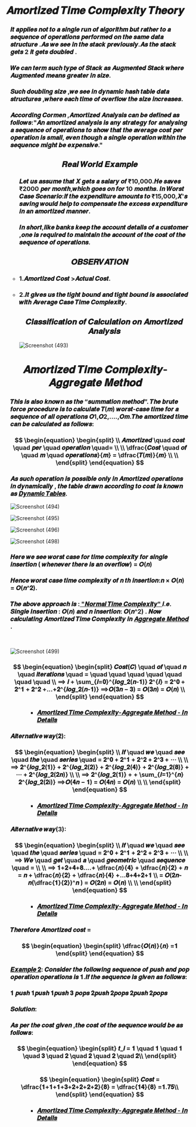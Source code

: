 
<h1 align="Center">𝑨𝒎𝒐𝒓𝒕𝒊𝒛𝒆𝒅 𝑻𝒊𝒎𝒆 𝑪𝒐𝒎𝒑𝒍𝒆𝒙𝒊𝒕𝒚 𝑻𝒉𝒆𝒐𝒓𝒚</h1>

<ul>
  
<h3>𝑰𝒕 𝒂𝒑𝒑𝒍𝒊𝒆𝒔 𝒏𝒐𝒕 𝒕𝒐 𝒂 𝒔𝒊𝒏𝒈𝒍𝒆 𝒓𝒖𝒏 𝒐𝒇 𝒂𝒍𝒈𝒐𝒓𝒊𝒕𝒉𝒎 𝒃𝒖𝒕 
𝒓𝒂𝒕𝒉𝒆𝒓 𝒕𝒐 𝒂 𝒔𝒆𝒒𝒖𝒆𝒏𝒄𝒆 𝒐𝒇 𝒐𝒑𝒆𝒓𝒂𝒕𝒊𝒐𝒏𝒔 𝒑𝒆𝒓𝒇𝒐𝒓𝒎𝒆𝒅 𝒐𝒏 
𝒕𝒉𝒆 𝒔𝒂𝒎𝒆 𝒅𝒂𝒕𝒂 𝒔𝒕𝒓𝒖𝒄𝒕𝒖𝒓𝒆 .𝑨𝒔 𝒘𝒆 𝒔𝒆𝒆 𝒊𝒏 𝒕𝒉𝒆 𝒔𝒕𝒂𝒄𝒌 
𝒑𝒓𝒆𝒗𝒊𝒐𝒖𝒔𝒍𝒚.𝑨𝒔 𝒕𝒉𝒆 𝒔𝒕𝒂𝒄𝒌 𝒈𝒆𝒕𝒔 2 𝒊𝒕 𝒈𝒆𝒕𝒔 𝒅𝒐𝒖𝒃𝒍𝒆𝒅 .</h3>
  
<h3>𝑾𝒆 𝒄𝒂𝒏 𝒕𝒆𝒓𝒎 𝒔𝒖𝒄𝒉 𝒕𝒚𝒑𝒆 𝒐𝒇 𝑺𝒕𝒂𝒄𝒌 𝒂𝒔 𝑨𝒖𝒈𝒎𝒆𝒏𝒕𝒆𝒅 𝑺𝒕𝒂𝒄𝒌
𝒘𝒉𝒆𝒓𝒆 𝑨𝒖𝒈𝒎𝒆𝒏𝒕𝒆𝒅 𝒎𝒆𝒂𝒏𝒔 𝒈𝒓𝒆𝒂𝒕𝒆𝒓 𝒊𝒏 𝒔𝒊𝒛𝒆.</h3>
  
<h3>𝑺𝒖𝒄𝒉 𝒅𝒐𝒖𝒃𝒍𝒊𝒏𝒈 𝒔𝒊𝒛𝒆 ,𝒘𝒆 𝒔𝒆𝒆 𝒊𝒏 𝒅𝒚𝒏𝒂𝒎𝒊𝒄 𝒉𝒂𝒔𝒉 𝒕𝒂𝒃𝒍𝒆
𝒅𝒂𝒕𝒂 𝒔𝒕𝒓𝒖𝒄𝒕𝒖𝒓𝒆𝒔 ,𝒘𝒉𝒆𝒓𝒆 𝒆𝒂𝒄𝒉 𝒕𝒊𝒎𝒆 𝒐𝒇 𝒐𝒗𝒆𝒓𝒇𝒍𝒐𝒘 𝒕𝒉𝒆 𝒔𝒊𝒛𝒆 
𝒊𝒏𝒄𝒓𝒆𝒂𝒔𝒆𝒔.</h3>
  
<h3>𝑨𝒄𝒄𝒐𝒓𝒅𝒊𝒏𝒈 𝑪𝒐𝒓𝒎𝒆𝒏 ,𝑨𝒎𝒐𝒓𝒕𝒊𝒛𝒆𝒅 𝑨𝒏𝒂𝒍𝒚𝒔𝒊𝒔 𝒄𝒂𝒏 𝒃𝒆 
𝒅𝒆𝒇𝒊𝒏𝒆𝒅 𝒂𝒔 𝒇𝒐𝒍𝒍𝒐𝒘𝒔:"𝑨𝒏 𝒂𝒎𝒐𝒓𝒕𝒊𝒛𝒆𝒅 𝒂𝒏𝒂𝒍𝒚𝒔𝒊𝒔 𝒊𝒔 𝒂𝒏𝒚
𝒔𝒕𝒓𝒂𝒕𝒆𝒈𝒚 𝒇𝒐𝒓 𝒂𝒏𝒂𝒍𝒚𝒔𝒊𝒏𝒈 𝒂 𝒔𝒆𝒒𝒖𝒆𝒏𝒄𝒆 𝒐𝒇 𝒐𝒑𝒆𝒓𝒂𝒕𝒊𝒐𝒏𝒔
𝒕𝒐 𝒔𝒉𝒐𝒘 𝒕𝒉𝒂𝒕 𝒕𝒉𝒆 𝒂𝒗𝒆𝒓𝒂𝒈𝒆 𝒄𝒐𝒔𝒕 𝒑𝒆𝒓 𝒐𝒑𝒆𝒓𝒂𝒕𝒊𝒐𝒏 𝒊𝒔 𝒔𝒎𝒂𝒍𝒍,
𝒆𝒗𝒆𝒏 𝒕𝒉𝒐𝒖𝒈𝒉 𝒂 𝒔𝒊𝒏𝒈𝒍𝒆 𝒐𝒑𝒆𝒓𝒂𝒕𝒊𝒐𝒏 𝒘𝒊𝒕𝒉𝒊𝒏 𝒕𝒉𝒆 𝒔𝒆𝒒𝒖𝒆𝒏𝒄𝒆
𝒎𝒊𝒈𝒉𝒕 𝒃𝒆 𝒆𝒙𝒑𝒆𝒏𝒔𝒊𝒗𝒆." </h3>
  
<h2></h2>
 <h2 align="Center">𝑹𝒆𝒂𝒍 𝑾𝒐𝒓𝒍𝒅 𝑬𝒙𝒂𝒎𝒑𝒍𝒆</h2>
  
 <ul>
   
<h3>𝑳𝒆𝒕 𝒖𝒔 𝒂𝒔𝒔𝒖𝒎𝒆 𝒕𝒉𝒂𝒕 𝑿 𝒈𝒆𝒕𝒔 𝒂 𝒔𝒂𝒍𝒂𝒓𝒚 𝒐𝒇 ₹10,000.𝑯𝒆 𝒔𝒂𝒗𝒆𝒔
 ₹2000 𝒑𝒆𝒓 𝒎𝒐𝒏𝒕𝒉,𝒘𝒉𝒊𝒄𝒉 𝒈𝒐𝒆𝒔 𝒐𝒏 𝒇𝒐𝒓 10 𝒎𝒐𝒏𝒕𝒉𝒔.
𝑰𝒏 𝑾𝒐𝒓𝒔𝒕 𝑪𝒂𝒔𝒆 𝑺𝒄𝒆𝒏𝒂𝒓𝒊𝒐:𝒊𝒇 𝒕𝒉𝒆 𝒆𝒙𝒑𝒆𝒏𝒅𝒊𝒕𝒖𝒓𝒆 𝒂𝒎𝒐𝒖𝒏𝒕𝒔 𝒕𝒐
₹15,000,𝑿'𝒔 𝒔𝒂𝒗𝒊𝒏𝒈 𝒘𝒐𝒖𝒍𝒅 𝒉𝒆𝒍𝒑 𝒕𝒐 𝒄𝒐𝒎𝒑𝒆𝒏𝒔𝒂𝒕𝒆 𝒕𝒉𝒆 𝒆𝒙𝒄𝒆𝒔𝒔
𝒆𝒙𝒑𝒆𝒏𝒅𝒊𝒕𝒖𝒓𝒆 𝒊𝒏 𝒂𝒏 𝒂𝒎𝒐𝒓𝒕𝒊𝒛𝒆𝒅 𝒎𝒂𝒏𝒏𝒆𝒓.</h3>

<h3>𝑰𝒏 𝒔𝒉𝒐𝒓𝒕,𝒍𝒊𝒌𝒆 𝒃𝒂𝒏𝒌𝒔 𝒌𝒆𝒆𝒑 𝒕𝒉𝒆 𝒂𝒄𝒄𝒐𝒖𝒏𝒕 𝒅𝒆𝒕𝒂𝒊𝒍𝒔 𝒐𝒇 𝒂 𝒄𝒖𝒔𝒕𝒐𝒎𝒆𝒓
,𝒐𝒏𝒆 𝒊𝒔 𝒓𝒆𝒒𝒖𝒊𝒓𝒆𝒅 𝒕𝒐 𝒎𝒂𝒊𝒏𝒕𝒂𝒊𝒏 𝒕𝒉𝒆 𝒂𝒄𝒄𝒐𝒖𝒏𝒕 𝒐𝒇 𝒕𝒉𝒆 𝒄𝒐𝒔𝒕 𝒐𝒇 𝒕𝒉𝒆
𝒔𝒆𝒒𝒖𝒆𝒏𝒄𝒆 𝒐𝒇 𝒐𝒑𝒆𝒓𝒂𝒕𝒊𝒐𝒏𝒔.</h3>
   
 </ul>
  
 <h2></h2>
 <h2 align="Center">   𝑶𝑩𝑺𝑬𝑹𝑽𝑨𝑻𝑰𝑶𝑵 </h2>
  
<ul>
  
<h3><li>1.𝑨𝒎𝒐𝒓𝒕𝒊𝒛𝒆𝒅 𝑪𝒐𝒔𝒕 >𝑨𝒄𝒕𝒖𝒂𝒍 𝑪𝒐𝒔𝒕.</li></h3>
<h3><li>2.𝑰𝒕 𝒈𝒊𝒗𝒆𝒔 𝒖𝒔 𝒕𝒉𝒆 𝒕𝒊𝒈𝒉𝒕 𝒃𝒐𝒖𝒏𝒅 𝒂𝒏𝒅 𝒕𝒊𝒈𝒉𝒕 𝒃𝒐𝒖𝒏𝒅 𝒊𝒔
𝒂𝒔𝒔𝒐𝒄𝒊𝒂𝒕𝒆𝒅 𝒘𝒊𝒕𝒉 𝑨𝒗𝒆𝒓𝒂𝒈𝒆 𝑪𝒂𝒔𝒆 𝑻𝒊𝒎𝒆 𝑪𝒐𝒎𝒑𝒍𝒆𝒙𝒊𝒕𝒚.</li></h3>

 <h2></h2>
 <h2 align="Center"> 𝑪𝒍𝒂𝒔𝒔𝒊𝒇𝒊𝒄𝒂𝒕𝒊𝒐𝒏 𝒐𝒇 𝑪𝒂𝒍𝒄𝒖𝒍𝒂𝒕𝒊𝒐𝒏 𝒐𝒏 𝑨𝒎𝒐𝒓𝒕𝒊𝒛𝒆𝒅 𝑨𝒏𝒂𝒍𝒚𝒔𝒊𝒔</h2>
  
  ![Screenshot (493)](https://github.com/AvinandanBose/Amortized_Time_Complexity-Theory/assets/38869235/f390922e-96a0-4010-90f4-67f05b355ce0)


 
</ul>
</ul>

<h1>
<h1 align="Center">𝑨𝒎𝒐𝒓𝒕𝒊𝒛𝒆𝒅 𝑻𝒊𝒎𝒆 𝑪𝒐𝒎𝒑𝒍𝒆𝒙𝒊𝒕𝒚-𝑨𝒈𝒈𝒓𝒆𝒈𝒂𝒕𝒆 𝑴𝒆𝒕𝒉𝒐𝒅</h1>
  
<ul>
  
<h3>𝑻𝒉𝒊𝒔 𝒊𝒔 𝒂𝒍𝒔𝒐 𝒌𝒏𝒐𝒘𝒏 𝒂𝒔 𝒕𝒉𝒆 “𝒔𝒖𝒎𝒎𝒂𝒕𝒊𝒐𝒏 𝒎𝒆𝒕𝒉𝒐𝒅”.
𝑻𝒉𝒆 𝒃𝒓𝒖𝒕𝒆 𝒇𝒐𝒓𝒄𝒆 𝒑𝒓𝒐𝒄𝒆𝒅𝒖𝒓𝒆 𝒊𝒔 𝒕𝒐 𝒄𝒂𝒍𝒄𝒖𝒍𝒂𝒕𝒆 𝑻(𝒎)
𝒘𝒐𝒓𝒔𝒕-𝒄𝒂𝒔𝒆 𝒕𝒊𝒎𝒆 𝒇𝒐𝒓 𝒂 𝒔𝒆𝒒𝒖𝒆𝒏𝒄𝒆 𝒐𝒇 𝒂𝒍𝒍 
𝒐𝒑𝒆𝒓𝒂𝒕𝒊𝒐𝒏𝒔 𝑶1,𝑶2,….,𝑶𝒎.𝑻𝒉𝒆 𝒂𝒎𝒐𝒓𝒕𝒊𝒛𝒆𝒅 𝒕𝒊𝒎𝒆 
𝒄𝒂𝒏 𝒃𝒆 𝒄𝒂𝒍𝒄𝒖𝒍𝒂𝒕𝒆𝒅 𝒂𝒔 𝒇𝒐𝒍𝒍𝒐𝒘𝒔:</h3>
  
  
<h3>
	
 ```math
	
 \begin{equation}
   \begin{split}
  
 \\
	
𝑨𝒎𝒐𝒓𝒕𝒊𝒛𝒆𝒅 \quad 𝒄𝒐𝒔𝒕 \quad 𝒑𝒆𝒓 \quad 𝒐𝒑𝒆𝒓𝒂𝒕𝒊𝒐𝒏 \quad= \\
  
  \\
	
\dfrac{𝑪𝒐𝒔𝒕 \quad 𝒐𝒇 \quad 𝒎 \quad 𝒐𝒑𝒆𝒓𝒂𝒕𝒊𝒐𝒏𝒔}{𝒎} = \dfrac{𝑻(𝒎)}{𝒎}  \\	
	
  \\
  
    \end{split}
 \end{equation}
	
```
	
</h3>
	
<h3>𝑨𝒔 𝒔𝒖𝒄𝒉 𝒐𝒑𝒆𝒓𝒂𝒕𝒊𝒐𝒏 𝒊𝒔 𝒑𝒐𝒔𝒔𝒊𝒃𝒍𝒆 𝒐𝒏𝒍𝒚 𝒊𝒏 𝑨𝒎𝒐𝒓𝒕𝒊𝒛𝒆𝒅
𝒐𝒑𝒆𝒓𝒂𝒕𝒊𝒐𝒏𝒔 𝒊𝒏 𝒅𝒚𝒏𝒂𝒎𝒊𝒄𝒂𝒍𝒍𝒚 , 𝒕𝒉𝒆 𝒕𝒂𝒃𝒍𝒆 𝒅𝒓𝒂𝒘𝒏
𝒂𝒄𝒄𝒐𝒓𝒅𝒊𝒏𝒈 𝒕𝒐 𝒄𝒐𝒔𝒕 𝒊𝒔 𝒌𝒏𝒐𝒘𝒏 𝒂𝒔
<ins>𝑫𝒚𝒏𝒂𝒎𝒊𝒄 𝑻𝒂𝒃𝒍𝒆𝒔</ins>.</h3>

![Screenshot (494)](https://github.com/AvinandanBose/Amortized_Time_Complexity-Theory/assets/38869235/f4fb44fc-7f38-4a01-8776-b83c8a072cd7)
	
![Screenshot (495)](https://github.com/AvinandanBose/Amortized_Time_Complexity-Theory/assets/38869235/615cba8a-15db-40a5-8c87-011b1e7c0fa7)
	
![Screenshot (496)](https://github.com/AvinandanBose/Amortized_Time_Complexity-Theory/assets/38869235/d832db44-fa80-4809-8d7a-80c6c87dac4c)
	
![Screenshot (498)](https://github.com/AvinandanBose/Amortized_Time_Complexity-Theory/assets/38869235/e9f8449e-c561-48c2-9fc0-00c857677bd9)


<h3>𝑯𝒆𝒓𝒆 𝒘𝒆 𝒔𝒆𝒆 𝒘𝒐𝒓𝒔𝒕 𝒄𝒂𝒔𝒆 𝒇𝒐𝒓 𝒕𝒊𝒎𝒆 𝒄𝒐𝒎𝒑𝒍𝒆𝒙𝒊𝒕𝒚 𝒇𝒐𝒓 𝒔𝒊𝒏𝒈𝒍𝒆
𝒊𝒏𝒔𝒆𝒓𝒕𝒊𝒐𝒏 ( 𝒘𝒉𝒆𝒏𝒆𝒗𝒆𝒓 𝒕𝒉𝒆𝒓𝒆 𝒊𝒔 𝒂𝒏 𝒐𝒗𝒆𝒓𝒇𝒍𝒐𝒘) = 𝑶(𝒏)</h3>
<h3>𝑯𝒆𝒏𝒄𝒆 𝒘𝒐𝒓𝒔𝒕 𝒄𝒂𝒔𝒆 𝒕𝒊𝒎𝒆 𝒄𝒐𝒎𝒑𝒍𝒆𝒙𝒊𝒕𝒚 𝒐𝒇 𝒏
𝒕𝒉 𝒊𝒏𝒔𝒆𝒓𝒕𝒊𝒐𝒏:𝒏 × 𝑶(𝒏) = 𝑶(𝒏^𝟐).</h3>

<h3>𝑻𝒉𝒆 𝒂𝒃𝒐𝒗𝒆 𝒂𝒑𝒑𝒓𝒐𝒂𝒄𝒉 𝒊𝒔 :<ins> "𝑵𝒐𝒓𝒎𝒂𝒍 𝑻𝒊𝒎𝒆 𝑪𝒐𝒎𝒑𝒍𝒆𝒙𝒊𝒕𝒚" </ins> 𝒊.𝒆. 𝑺𝒊𝒏𝒈𝒍𝒆 𝑰𝒏𝒔𝒆𝒓𝒕𝒊𝒐𝒏 : 𝑶(𝒏) 𝒂𝒏𝒅 𝒏 𝒊𝒏𝒔𝒆𝒓𝒕𝒊𝒐𝒏: 𝑶(𝒏^2)
. 𝑵𝒐𝒘 𝒄𝒂𝒍𝒄𝒖𝒍𝒂𝒕𝒊𝒏𝒈 𝑨𝒎𝒐𝒓𝒕𝒊𝒛𝒆𝒅 𝑻𝒊𝒎𝒆 𝑪𝒐𝒎𝒑𝒍𝒆𝒙𝒊𝒕𝒚 𝒊𝒏 <ins> 𝑨𝒈𝒈𝒓𝒆𝒈𝒂𝒕𝒆 𝑴𝒆𝒕𝒉𝒐𝒅 </ins>. </h3>
	
<br>
	
![Screenshot (499)](https://github.com/AvinandanBose/Amortized_Time_Complexity-Theory/assets/38869235/68eefde8-c3ea-4bca-9539-ea50aef2379d)


<h3>
	
 ```math
	
 \begin{equation}
   \begin{split}
	
𝑪𝒐𝒔𝒕(𝑪) \quad 𝒐𝒇 \quad 𝒏 \quad 𝒊𝒕𝒆𝒓𝒂𝒕𝒊𝒐𝒏𝒔 \quad =  \quad \quad \quad \quad \quad \quad \quad \\	
⟹ 𝒊 + \sum_{𝒊=𝟎}^{𝒍𝒐𝒈_𝟐(𝒏-𝟏)} 𝟐^{𝒊} = 𝟐^𝟎 + 𝟐^𝟏 + 𝟐^𝟐 +...+𝟐^{𝒍𝒐𝒈_𝟐(𝒏-𝟏)} ⟹𝑶(𝟑𝒏 − 𝟑) = 𝑶(𝟑𝒏) = 𝑶(𝒏) \\	
	
    \end{split}
 \end{equation}
	
```

</h3>

<ul>
<ul>
<ul>
	
<li><h3> <a href="https://github.com/AvinandanBose/Amortized_Time_Complexity-Theory/blob/main/Amortized%20Time%20Complexity-Aggregate%20Method.pdf">𝑨𝒎𝒐𝒓𝒕𝒊𝒛𝒆𝒅 𝑻𝒊𝒎𝒆 𝑪𝒐𝒎𝒑𝒍𝒆𝒙𝒊𝒕𝒚-𝑨𝒈𝒈𝒓𝒆𝒈𝒂𝒕𝒆 𝑴𝒆𝒕𝒉𝒐𝒅 - 𝑰𝒏 𝑫𝒆𝒕𝒂𝒊𝒍𝒔  </a></h3></li>
	
</ul>
</ul>
</ul>

<h3>𝑨𝒍𝒕𝒆𝒓𝒏𝒂𝒕𝒊𝒗𝒆 𝒘𝒂𝒚(𝟐):</h3>
	
<h3>
	
 ```math
	
 \begin{equation}
   \begin{split}
	
\\
	
𝑰𝒇 \quad 𝒘𝒆 \quad 𝒔𝒆𝒆 \quad 𝒕𝒉𝒆 \quad 𝒔𝒆𝒓𝒊𝒆𝒔 \quad = 𝟐^𝟎 + 𝟐^𝟏 + 𝟐^𝟐 + 𝟐^𝟑 + ⋯ \\
	
\\
	
⟹ 𝟐^{𝒍𝒐𝒈_𝟐(𝟏)} +  𝟐^{𝒍𝒐𝒈_𝟐(𝟐)} + 𝟐^{𝒍𝒐𝒈_𝟐(𝟒)} + 𝟐^{𝒍𝒐𝒈_𝟐(𝟖)} + ⋯ + 𝟐^{𝒍𝒐𝒈_𝟐(𝟐𝒏)}  \\
	
\\
	
⟹ 𝟐^{𝒍𝒐𝒈_𝟐(𝟏)} + + \sum_{𝒊=1}^{𝒏} 𝟐^{𝒍𝒐𝒈_𝟐(𝟐i)}  ⟹𝑶(𝟒𝒏 − 𝟏) = 𝑶(𝟒𝒏) = 𝑶(𝒏) \\	
	
\\
	
    \end{split}
 \end{equation}
	
```

</h3>

<ul>
<ul>
<ul>
	
<li><h3> <a href="https://github.com/AvinandanBose/Amortized_Time_Complexity-Theory/blob/main/Amortized%20Time%20Complexity-Aggregate%20Method.pdf">𝑨𝒎𝒐𝒓𝒕𝒊𝒛𝒆𝒅 𝑻𝒊𝒎𝒆 𝑪𝒐𝒎𝒑𝒍𝒆𝒙𝒊𝒕𝒚-𝑨𝒈𝒈𝒓𝒆𝒈𝒂𝒕𝒆 𝑴𝒆𝒕𝒉𝒐𝒅 - 𝑰𝒏 𝑫𝒆𝒕𝒂𝒊𝒍𝒔  </a></h3></li>
	
</ul>
</ul>
</ul>
	
<h3>𝑨𝒍𝒕𝒆𝒓𝒏𝒂𝒕𝒊𝒗𝒆 𝒘𝒂𝒚(3):</h3>
	
<h3>
	
 ```math
	
 \begin{equation}
   \begin{split}
	
\\
	
𝑰𝒇 \quad 𝒘𝒆 \quad 𝒔𝒆𝒆 \quad 𝒕𝒉𝒆 \quad 𝒔𝒆𝒓𝒊𝒆𝒔 \quad = 𝟐^𝟎 + 𝟐^𝟏 + 𝟐^𝟐 + 𝟐^𝟑 + ⋯ \\
	
\\
	
⟹ 𝑾𝒆 \quad 𝒈𝒆𝒕 \quad 𝒂 \quad 𝒈𝒆𝒐𝒎𝒆𝒕𝒓𝒊𝒄 \quad 𝒔𝒆𝒒𝒖𝒆𝒏𝒄𝒆  \quad =  \\
	
\\
	
⟹ 𝟏+𝟐+𝟒+𝟖....+ \dfrac{𝒏}{𝟒} +  \dfrac{𝒏}{𝟐} +  𝒏 = 𝒏 + \dfrac{𝒏}{𝟐} + \dfrac{𝒏}{𝟒} +...𝟖+𝟒+𝟐+𝟏 \\
	
= 𝑶(𝟐𝒏-𝒏(\dfrac{𝟏}{𝟐})^𝒏 ) = 𝑶(𝟐𝒏) = 𝑶(𝒏) \\	
	
\\
	
    \end{split}
 \end{equation}
	
```

</h3>

<ul>
<ul>
<ul>
	
<li><h3> <a href="https://github.com/AvinandanBose/Amortized_Time_Complexity-Theory/blob/main/Amortized%20Time%20Complexity-Aggregate%20Method.pdf">𝑨𝒎𝒐𝒓𝒕𝒊𝒛𝒆𝒅 𝑻𝒊𝒎𝒆 𝑪𝒐𝒎𝒑𝒍𝒆𝒙𝒊𝒕𝒚-𝑨𝒈𝒈𝒓𝒆𝒈𝒂𝒕𝒆 𝑴𝒆𝒕𝒉𝒐𝒅 - 𝑰𝒏 𝑫𝒆𝒕𝒂𝒊𝒍𝒔  </a></h3></li>
	
</ul>
</ul>
</ul>
	
<h3>𝑻𝒉𝒆𝒓𝒆𝒇𝒐𝒓𝒆 𝑨𝒎𝒐𝒓𝒕𝒊𝒛𝒆𝒅 𝒄𝒐𝒔𝒕 =</h3>
	
<h3>
	
 ```math
	
 \begin{equation}
   \begin{split}
	
\dfrac{𝑶(𝒏)}{𝒏} =𝟏	

	
    \end{split}
 \end{equation}
	
```
</h3>
	
	
<h3><ins>𝑬𝒙𝒂𝒎𝒑𝒍𝒆 𝟐</ins>: 𝑪𝒐𝒏𝒔𝒊𝒅𝒆𝒓 𝒕𝒉𝒆 𝒇𝒐𝒍𝒍𝒐𝒘𝒊𝒏𝒈 𝒔𝒆𝒒𝒖𝒆𝒏𝒄𝒆 𝒐𝒇 𝒑𝒖𝒔𝒉 𝒂𝒏𝒅 
𝒑𝒐𝒑 𝒐𝒑𝒆𝒓𝒂𝒕𝒊𝒐𝒏 𝒐𝒑𝒆𝒓𝒂𝒕𝒊𝒐𝒏𝒔 𝒊𝒔 𝟏.𝑰𝒇 𝒕𝒉𝒆 𝒔𝒆𝒒𝒖𝒆𝒏𝒄𝒆 𝒊𝒔 𝒈𝒊𝒗𝒆𝒏 𝒂𝒔 𝒇𝒐𝒍𝒍𝒐𝒘𝒔:</h3>

 <h3>𝟏 𝒑𝒖𝒔𝒉  𝟏𝒑𝒖𝒔𝒉    𝟏𝒑𝒖𝒔𝒉    𝟑 𝒑𝒐𝒑𝒔   𝟐𝒑𝒖𝒔𝒉  𝟐𝒑𝒐𝒑𝒔   𝟐𝒑𝒖𝒔𝒉    𝟐𝒑𝒐𝒑𝒔</h3>
	
<h3>𝑺𝒐𝒍𝒖𝒕𝒊𝒐𝒏:</h3>
	
<h3>𝑨𝒔 𝒑𝒆𝒓 𝒕𝒉𝒆 𝒄𝒐𝒔𝒕 𝒈𝒊𝒗𝒆𝒏 ,𝒕𝒉𝒆 𝒄𝒐𝒔𝒕 𝒐𝒇 𝒕𝒉𝒆 𝒔𝒆𝒒𝒖𝒆𝒏𝒄𝒆 𝒘𝒐𝒖𝒍𝒅 𝒃𝒆 𝒂𝒔 𝒇𝒐𝒍𝒍𝒐𝒘𝒔:</h3>	
 
<h3>
	
 ```math
	
 \begin{equation}
   \begin{split}
	

𝒕_𝒊 = 𝟏 \quad 𝟏 \quad 𝟏 \quad 𝟑 \quad 𝟐 \quad 𝟐 \quad 𝟐 \quad 𝟐\\
	

	
    \end{split}
 \end{equation}
	
```

</h3>
	
<h3>
	
 ```math
	
 \begin{equation}
   \begin{split}
	

𝑪𝒐𝒔𝒕 =  \dfrac{𝟏+𝟏+𝟏+𝟑+𝟐+𝟐+𝟐+𝟐}{𝟖} = \dfrac{𝟏𝟒}{𝟖} =𝟏.𝟕𝟓\\
		
    \end{split}
 \end{equation}
	
```

</h3>

<ul>
<ul>
<ul>
	
<li><h3> <a href="https://github.com/AvinandanBose/Amortized_Time_Complexity-Theory/blob/main/Amortized%20Time%20Complexity-Aggregate%20Method.pdf">𝑨𝒎𝒐𝒓𝒕𝒊𝒛𝒆𝒅 𝑻𝒊𝒎𝒆 𝑪𝒐𝒎𝒑𝒍𝒆𝒙𝒊𝒕𝒚-𝑨𝒈𝒈𝒓𝒆𝒈𝒂𝒕𝒆 𝑴𝒆𝒕𝒉𝒐𝒅 - 𝑰𝒏 𝑫𝒆𝒕𝒂𝒊𝒍𝒔  </a></h3></li>
	
</ul>
</ul>
</ul>
	

</ul>
